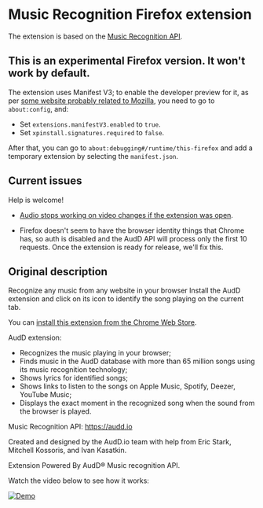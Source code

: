 # Music Recognition Firefox extension

The extension is based on the [Music Recognition API](https://audd.io).

## This is an experimental Firefox version. It won't work by default.

The extension uses Manifest V3; to enable the developer preview for it, as per [some website probably related to Mozilla](https://extensionworkshop.com/documentation/develop/manifest-v3-migration-guide/), you need to go to `about:config`, and:
 - Set `extensions.manifestV3.enabled` to `true`.
 - Set `xpinstall.signatures.required` to `false`.
 
After that, you can go to `about:debugging#/runtime/this-firefox` and add a temporary extension by selecting the `manifest.json`.

## Current issues

Help is welcome!

- [Audio stops working on video changes if the extension was open](https://github.com/AudDMusic/firefox-extension/issues/4).

- Firefox doesn't seem to have the browser identity things that Chrome has, so auth is disabled and the AudD API will process only the first 10 requests. Once the extension is ready for release, we'll fix this.

## Original description

Recognize any music from any website in your browser
Install the AudD extension and click on its icon to identify the song playing on the current tab.

You can [install this extension from the Chrome Web Store](https://audd.app/chrome).

AudD extension:
- Recognizes the music playing in your browser;
- Finds music in the AudD database with more than 65 million songs using its music recognition technology;
- Shows lyrics for identified songs;
- Shows links to listen to the songs on Apple Music, Spotify, Deezer, YouTube Music;
- Displays the exact moment in the recognized song when the sound from the browser is played.

Music Recognition API: https://audd.io

Created and designed by the AudD.io team with help from Eric Stark, Mitchell Kossoris, and Ivan Kasatkin.

Extension Powered By AudD® Music recognition API.

Watch the video below to see how it works:

[![Demo](https://img.youtube.com/vi/xcASh3kdKp0/maxresdefault.jpg)](https://www.youtube.com/watch?v=xcASh3kdKp0)

